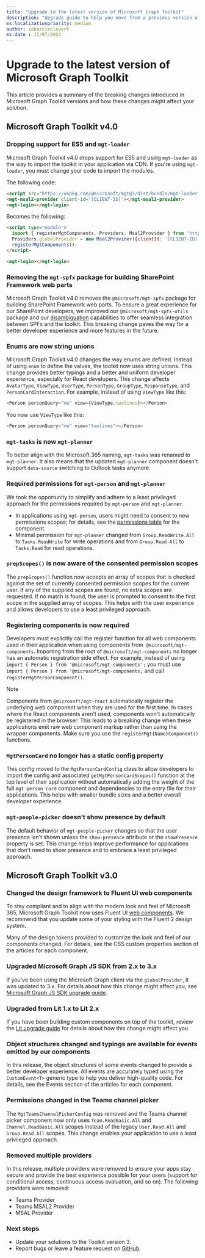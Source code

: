 ```yaml
---
title: "Upgrade to the latest version of Microsoft Graph Toolkit"
description: "Upgrade guide to help you move from a previous version of the Toolkit to the most recent."
ms.localizationpriority: medium
author: sebastienlevert
ms.date : 11/07/2024
---
```


# Upgrade to the latest version of Microsoft Graph Toolkit

This article provides a summary of the breaking changes introduced in Microsoft Graph Toolkit versions and how these changes might affect your solution.

## Microsoft Graph Toolkit v4.0

### Dropping support for ES5 and `mgt-loader`

Microsoft Graph Toolkit v4.0 drops support for ES5 and using `mgt-loader` as the way to import the toolkit in your application via CDN. If you're using `mgt-loader`, you must change your code to import the modules.

The following code:

```html
<script src="https://unpkg.com/@microsoft/mgt@3/dist/bundle/mgt-loader.js"></script>
<mgt-msal2-provider client-id="[CLIENT-ID]"></mgt-msal2-provider>
<mgt-login></mgt-login>
```

Becomes the following:

```html
<script type="module">
  import { registerMgtComponents, Providers, Msal2Provider } from 'https://unpkg.com/@microsoft/mgt@4';
  Providers.globalProvider = new Msal2Provider({clientId: '[CLIENT-ID]'});
  registerMgtComponents();
</script>

<mgt-login></mgt-login>
```

### Removing the `mgt-spfx` package for building SharePoint Framework web parts

Microsoft Graph Toolkit v4.0 removes the `@microsoft/mgt-spfx` package for building SharePoint Framework web parts. To ensure a great experience for our SharePoint developers, we improved our `@microsoft/mgt-spfx-utils` package and our [disambiguation](./customize-components/disambiguation.md) capabilities to offer seamless integration between SPFx and the toolkit. This breaking change paves the way for a better developer experience and more features in the future.

### Enums are now string unions

Microsoft Graph Toolkit v4.0 changes the way enums are defined. Instead of using `enum` to define the values, the toolkit now uses string unions. This change provides better typings and a better and uniform developer experience, especially for React developers. This change affects `AvatarType`, `ViewType`, `UserType`, `PersonType`, `GroupType`, `ResponseType`, and `PersonCardInteraction`. For example, instead of using `ViewType` like this:

```ts
<Person personQuery="me" view={ViewType.twolines}></Person>
```

You now use `ViewType` like this:

```ts
<Person personQuery="me" view="twolines"></Person>
```

### `mgt-tasks` is now `mgt-planner`

To better align with the Microsoft 365 naming, `mgt-tasks` was renamed to `mgt-planner`. It also means that the updated `mgt-planner` component doesn't support `data-source` switching to Outlook tasks anymore.

### Required permissions for `mgt-person` and `mgt-planner`

We took the opportunity to simplify and adhere to a least privileged approach for the permissions required by `mgt-person` and `mgt-planner`.

* In applications using `mgt-person`, users might need to consent to new permissions scopes; for details, see the [permissions table](./components/person.md#microsoft-graph-permissions) for the component.
* Minimal permission for `mgt-planner` changed from `Group.ReadWrite.All` to `Tasks.ReadWrite` for write operations and from `Group.Read.All` to `Tasks.Read` for read operations.

### `prepScopes()` is now aware of the consented permission scopes

The `prepScopes()` function now accepts an array of scopes that is checked against the set of currently consented permission scopes for the current user. If any of the supplied scopes are found, no extra scopes are requested. If no match is found, the user is prompted to consent to the first scope in the supplied array of scopes. This helps with the user experience and allows developers to use a least privileged approach.

### Registering components is now required

Developers must explicitly call the register function for all web components used in their application when using components from` @microsoft/mgt-components`. Importing from the root of `@microsoft/mgt-components` no longer has an automatic registration side effect. For example, instead of using `import { Person } from '@microsoft/mgt-components';` you must use `import { Person } from '@microsoft/mgt-components;` and call `registerMgtPersonComponent()`.

> [!NOTE]
> Components from `@microsoft/mgt-react` automatically register the underlying web component when they are used for the first time. In cases where the React components aren't used, components won't automatically be registered in the browser. This leads to a breaking change when these applications emit raw web component markup rather than using the wrapper components. Make sure you use the `registerMgt{Name}Component()` functions.

### `MgtPersonCard` no longer has a static config property

This config moved to the `MgtPersonCardConfig` class to allow developers to import the config and associated `getMgtPersonCardScopes()` function at the top level of their application without automatically adding the weight of the full `mgt-person-card` component and dependencies to the entry file for their applications. This helps with smaller bundle sizes and a better overall developer experience.

### `mgt-people-picker` doesn't show presence by default

The default behavior of `mgt-people-picker` changes so that the user presence isn't shown unless the `show-presence` attribute or the `showPresence` property is set. This change helps improve performance for applications that don't need to show presence and to embrace a least privileged approach.

## Microsoft Graph Toolkit v3.0

### Changed the design framework to Fluent UI web components

To stay compliant and to align with the modern look and feel of Microsoft 365, Microsoft Graph Toolkit now uses Fluent UI [web components](/fluent-ui/web-components/). We recommend that you update some of your styling with the Fluent 2 design system.

Many of the design tokens provided to customize the look and feel of our components changed. For details, see the CSS custom properties section of the articles for each component.

### Upgraded Microsoft Graph JS SDK from 2.x to 3.x

If you've been using the Microsoft Graph client via the `globalProvider`, it was updated to 3.x. For details about how this change might affect you, see [Microsoft Graph JS SDK upgrade guide](https://github.com/microsoftgraph/msgraph-sdk-javascript/blob/dev/changelogs/v3-upgrade-guide.md).

### Upgraded from Lit 1.x to Lit 2.x

If you have been building custom components on top of the toolkit, review the [Lit upgrade guide](https://lit.dev/docs/v2/releases/upgrade/) for details about how this change might affect you.

### Object structures changed and typings are available for events emitted by our components

In this release, the object structures of some events changed to provide a better developer experience. All events are accurately typed using the `CustomEvent<T>` generic type to help you deliver high-quality code. For details, see the Events section of the articles for each component.

### Permissions changed in the Teams channel picker

The `MgtTeamsChannelPickerConfig` was removed and the Teams channel picker component now only uses `Team.ReadBasic.All` and `Channel.ReadBasic.All` scopes instead of the legacy `User.Read.All` and `Group.Read.All` scopes. This change enables your application to use a least privileged approach.

### Removed multiple providers

In this release, multiple providers were removed to ensure your apps stay secure and provide the best experience possible for your users (support for conditional access, continuous access evaluation, and so on). The following providers were removed:

- Teams Provider
- Teams MSAL2 Provider
- MSAL Provider

### Next steps

- Update your solutions to the Toolkit version 3.
- Report bugs or leave a feature request on [GitHub](https://aka.ms/mgt/issues).
